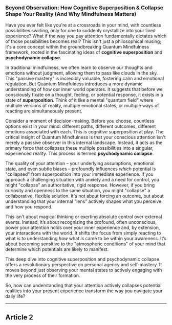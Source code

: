 ###  Beyond Observation: How Cognitive Superposition & Collapse Shape Your Reality (And Why Mindfulness Matters)
Have you ever felt like you're at a crossroads in your mind, with countless possibilities swirling, only for one to suddenly crystallize into your lived experience? What if the way you pay attention fundamentally dictates which of those possibilities becomes real? This isn't just a philosophical musing; it's a core concept within the groundbreaking Quantum Mindfulness framework, rooted in the fascinating ideas of **cognitive superposition** and **psychodynamic collapse**.

In traditional mindfulness, we often learn to observe our thoughts and emotions without judgment, allowing them to pass like clouds in the sky. This "passive mastery" is incredibly valuable, fostering calm and emotional regulation. But Quantum Mindfulness introduces a more dynamic understanding of how our inner world operates. It suggests that before we consciously fixate on a thought, feeling, or potential response, it exists in a state of **superposition**. Think of it like a mental "quantum field" where multiple versions of reality, multiple emotional states, or multiple ways of reacting are simultaneously present.

Consider a moment of decision-making. Before you choose, countless options exist in your mind: different paths, different outcomes, different emotions associated with each. This is cognitive superposition at play. The critical insight of Quantum Mindfulness is that your conscious attention isn't merely a passive observer in this internal landscape. Instead, it acts as the primary force that collapses these multiple possibilities into a singular, experienced reality. This process is termed **psychodynamic collapse**.

The quality of your attention – your underlying assumptions, emotional state, and even subtle biases – profoundly influences *which* potential is "collapsed" from superposition into your immediate experience. If you approach a challenging situation with anxiety and a need for control, you might "collapse" an authoritative, rigid response. However, if you bring curiosity and openness to the same situation, you might "collapse" a collaborative, flexible solution. It's not about forcing an outcome, but about understanding that your internal "lens" actively shapes what you perceive and how you respond.

This isn't about magical thinking or exerting absolute control over external events. Instead, it’s about recognizing the profound, often unconscious, power your attention holds over your inner experience and, by extension, your interactions with the world. It shifts the focus from simply reacting to what *is* to understanding *how* what *is* came to be within your awareness. It’s about becoming sensitive to the "atmospheric conditions" of your mind that determine which potentials are likely to manifest.

This deep dive into cognitive superposition and psychodynamic collapse offers a revolutionary perspective on personal agency and self-mastery. It moves beyond just observing your mental states to actively engaging with the very process of their formation.

So, how can understanding that your attention actively collapses potential realities into your present experience transform the way you navigate your daily life?

---

## Article 2